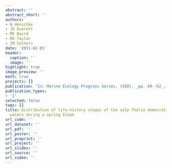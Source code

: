 ```yaml
---
abstract: ''
abstract_short: ''
authors:
- N Henschke
- JD Everett
- ME Baird
- MD Taylor
- IM Suthers
date: '2011-01-01'
header:
  caption: ''
  image: ''
highlight: true
image_preview: ''
math: true
projects: []
publication: 'In: Marine Ecology Progress Series, (430), _pp. 49--62_, https://doi.org/10.3354/meps09090'
publication_types:
- '2'
selected: false
tags: []
title: Distribution of life-history stages of the salp Thalia democratica in shelf
  waters during a spring bloom
url_code: ''
url_dataset: ''
url_pdf: ''
url_poster: ''
url_preprint: ''
url_project: ''
url_slides: ''
url_source: ''
url_video: ''
---
```


